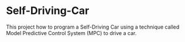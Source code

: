 # Self-Driving-Car
This project how to program a Self-Driving Car using a technique called Model Predictive Control System (MPC) to drive a car.
